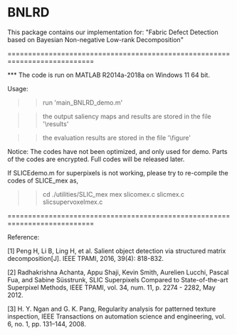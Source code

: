 # BNLRD
This package contains our implementation for:
"Fabric Defect Detection based on Bayesian  Non-negative Low-rank Decomposition"

===========================================================================

*** The code is run on MATLAB R2014a-2018a on Windows 11 64 bit.

Usage:
>> run 'main_BNLRD_demo.m'

>> the output saliency maps and results are stored in the file '\results'

>> the evaluation results are stored in the file '\figure'


Notice:
The codes have not been optimized, and only used for demo. 
Parts of the codes are encrypted. Full codes will be released later.

If SLICEdemo.m for superpixels is not working, please try to re-compile the codes of SLICE_mex as,
>> cd ./utilities/SLIC_mex
mex slicomex.c  slicmex.c  slicsupervoxelmex.c

===========================================================================

Reference:

[1] Peng H, Li B, Ling H, et al. Salient object detection via structured matrix decomposition[J]. IEEE TPAMI, 2016, 39(4): 818-832.

[2] Radhakrishna Achanta, Appu Shaji, Kevin Smith, Aurelien Lucchi, Pascal Fua, and Sabine Süsstrunk, SLIC Superpixels Compared to State-of-the-art Superpixel Methods, IEEE TPAMI, vol. 34, num. 11, p. 2274 - 2282, May 2012.

[3] H. Y. Ngan and G. K. Pang, Regularity analysis for patterned texture inspection, IEEE Transactions on automation science and engineering,
vol. 6, no. 1, pp. 131–144, 2008.       
